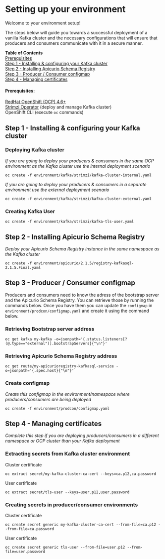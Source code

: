 # Setting up your environment

Welcome to your environment setup!

The steps below will guide you towards a successful deployment of a vanilla Kafka cluster and the necessary configurations that will ensure that producers and consumers communicate with it in a secure manner.

**Table of Contents**  
[Prerequisites](#prerequisites)  
[Step 1 - Installing & configuring your Kafka cluster](#step-1---installing--configuring-your-kafka-cluster)  
[Step 2 - Installing Apicurio Schema Registry](#step-2---installing-apicurio-schema-registry)  
[Step 3 - Producer / Consumer configmap](#step-3---producer--consumer-configmap)  
[Step 4 - Managing certificates](#step-4---managing-certificates)  


#### **Prerequisites**:  
[RedHat OpenShift (OCP) 4.6+](https://docs.openshift.com/container-platform/4.8/welcome/index.html)  
[Strimzi Operator](https://strimzi.io/documentation/) (deploy and manage Kafka cluster)  
OpenShift CLI (execute `oc` commands)

## Step 1 - Installing & configuring your Kafka cluster

### Deploying Kafka cluster

*If you are going to deploy your producers & consumers in the same OCP environment as the Kafka cluster use the internal deployment scenario*
```
oc create -f environment/kafka/strimzi/kafka-cluster-internal.yaml
```

*If you are going to deploy your producers & consumers in a separate environment use the external deployment scenario*
```
oc create -f environment/kafka/strimzi/kafka-cluster-external.yaml
```

### Creating Kafka User
```
oc create -f environment/kafka/strimzi/kafka-tls-user.yaml
```

## Step 2 - Installing Apicurio Schema Registry

*Deploy your Apicurio Schema Registry instance in the same namespace as the Kafka cluster*
```
oc create -f environment/apicurio/2.1.5/registry-kafkasql-2.1.5.Final.yaml
```

## Step 3 - Producer / Consumer configmap
Producers and consumers need to know the adress of the bootstrap server and the Apicurio Schema Registry. You can retrieve those by running the commands below. Once you have them you can update the `configmap` in `environment/prodcon/configmap.yaml` and create it using the command below.

### Retrieving Bootstrap server address

```
oc get kafka my-kafka -o=jsonpath='{.status.listeners[?(@.type=="external")].bootstrapServers}{"\n"}'
```

### Retrieving Apicurio Schema Registry address

```
oc get route/my-apicurioregistry-kafkasql-service -o=jsonpath='{.spec.host}{"\n"}'
```

### Create configmap
*Create this configmap in the environment/namespace where producers/consumers are being deployed*
```
oc create -f environment/prodcon/configmap.yaml
```

## Step 4 - Managing certificates

*Complete this step if you are deploying producers/consumers in a different namespace or OCP cluster than your Kafka deployment*

### Extracting secrets from Kafka cluster environment

Cluster certificate

```
oc extract secret/my-kafka-cluster-ca-cert --keys=ca.p12,ca.password
```

User certificate

```
oc extract secret/tls-user --keys=user.p12,user.password
```

### Creating secrets in producer/consumer environments

Cluster certificate
```
oc create secret generic my-kafka-cluster-ca-cert --from-file=ca.p12 --from-file=ca.password
```

User certificate
```
oc create secret generic tls-user --from-file=user.p12 --from-file=user.password
```
